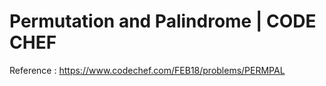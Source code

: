 # Permutation and Palindrome | CODE CHEF

Reference : https://www.codechef.com/FEB18/problems/PERMPAL

